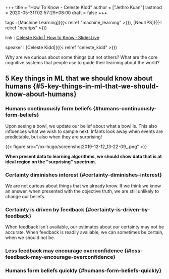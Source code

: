 +++
title = "How To Know - Celeste Kidd"
author = ["Jethro Kuan"]
lastmod = 2020-05-31T02:57:29+08:00
draft = false
+++

tags
: [Machine Learning]({{< relref "machine_learning" >}}), [NeurIPS]({{< relref "neurips" >}})

link
: [Celeste Kidd | How to Know · SlidesLive](https://slideslive.com/38921495/how-to-know)

speaker
: [Celeste Kidd]({{< relref "celeste_kidd" >}})

Why are we curious about some things but not others? What are the core
cognitive systems that people use to guide their learning about the
world?

## 5 Key things in ML that we should know about humans {#5-key-things-in-ml-that-we-should-know-about-humans}

### Humans continuously form beliefs {#humans-continuously-form-beliefs}

Upon seeing a bowl, we update our belief about what a bowl is. This
also influences what we wish to sample next. Infants look away when
events are predictable, but also when they are surprising!

{{< figure src="/ox-hugo/screenshot2019-12-12_13-22-09_.png" >}}

**When present data to learning algorithms, we should show data that is
at ideal region on the "surprising" spectrum.**

### Certainty diminishes interest {#certainty-diminishes-interest}

We are not curious about things that we already know. If we think we
know an answer, when presented with the objective truth, we are still
unlikely to change our beliefs.

### Certainty is driven by feedback {#certainty-is-driven-by-feedback}

When feedback isn't available, our estimates about our certainty may
not be accurate. When feedback is readily available, we can sometimes
be certain, when we should not be.

### Less feedback may encourage overconfidence {#less-feedback-may-encourage-overconfidence}

### Humans form beliefs quickly {#humans-form-beliefs-quickly}
